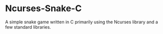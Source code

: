 # Ncurses-Snake-C
A simple snake game written in C primarily using the Ncurses library and a few standard libraries.
